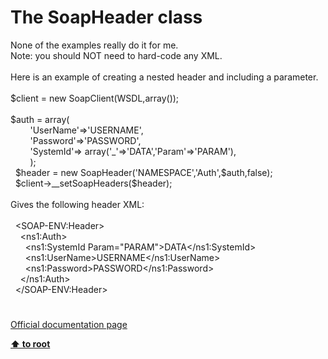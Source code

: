 # The SoapHeader class




<div class="phpcode"><span class="html">
None of the examples really do it for me.<br>Note: you should NOT need to hard-code any XML.<br><br>Here is an example of creating a nested header and including a parameter.<br><br>$client = new SoapClient(WSDL,array());<br><br>$auth = array(<br>&#xA0; &#xA0; &#xA0; &#xA0; &apos;UserName&apos;=&gt;&apos;USERNAME&apos;,<br>&#xA0; &#xA0; &#xA0; &#xA0; &apos;Password&apos;=&gt;&apos;PASSWORD&apos;,<br>&#xA0; &#xA0; &#xA0; &#xA0; &apos;SystemId&apos;=&gt; array(&apos;_&apos;=&gt;&apos;DATA&apos;,&apos;Param&apos;=&gt;&apos;PARAM&apos;),<br>&#xA0; &#xA0; &#xA0; &#xA0; );<br>&#xA0; $header = new SoapHeader(&apos;NAMESPACE&apos;,&apos;Auth&apos;,$auth,false);<br>&#xA0; $client-&gt;__setSoapHeaders($header);<br><br>Gives the following header XML:<br><br>&#xA0; &lt;SOAP-ENV:Header&gt;<br>&#xA0; &#xA0; &lt;ns1:Auth&gt;<br>&#xA0; &#xA0; &#xA0; &lt;ns1:SystemId Param=&quot;PARAM&quot;&gt;DATA&lt;/ns1:SystemId&gt;<br>&#xA0; &#xA0; &#xA0; &lt;ns1:UserName&gt;USERNAME&lt;/ns1:UserName&gt;<br>&#xA0; &#xA0; &#xA0; &lt;ns1:Password&gt;PASSWORD&lt;/ns1:Password&gt;<br>&#xA0; &#xA0; &lt;/ns1:Auth&gt;<br>&#xA0; &lt;/SOAP-ENV:Header&gt;</span>
</div>
  

#

[Official documentation page](https://www.php.net/manual/en/class.soapheader.php)

**[⬆ to root](/)**